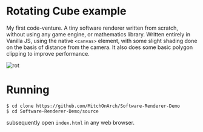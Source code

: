 # Rotating Cube example

My first code-venture. A tiny software renderer written from scratch, without using any game engine, or mathematics library. 
Written entirely in Vanilla JS, using the native `<canvas>` element, with some slight shading done on the basis of distance from the camera.
It also does some basic polygon clipping to improve performance.

![rot](https://github.com/MitchOnArch/Software-Renderer-Demo/assets/131473518/c4fb9f6a-2f8e-40e3-bf37-0fc45cf35515)


# Running
```
$ cd clone https://github.com/MitchOnArch/Software-Renderer-Demo
$ cd Software-Renderer-Demo/source
```
subsequently open `index.html` in any web browser.
